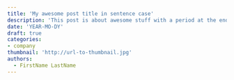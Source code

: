 ```yaml
---
title: 'My awesome post title in sentence case'
description: 'This post is about awesome stuff with a period at the end, unless its a question (and this desc must be <200 characters.'
date: 'YEAR-MO-DY'
draft: true
categories:
- company
thumbnail: 'http://url-to-thumbnail.jpg'
authors:
  - FirstName LastName
---
```

